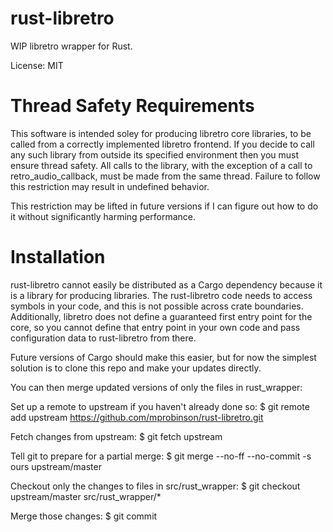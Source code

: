 rust-libretro
=============

WIP libretro wrapper for Rust.

License: MIT

Thread Safety Requirements
==========================
This software is intended soley for producing libretro core libraries, to be
called from a correctly implemented libretro frontend. If you decide to call
any such library from outside its specified environment then you must ensure
thread safety. All calls to the library, with the exception of a call to
retro_audio_callback, must be made from the same thread. Failure to follow this
restriction may result in undefined behavior.

This restriction may be lifted in future versions if I can figure out how to
do it without significantly harming performance.

Installation
============

rust-libretro cannot easily be distributed as a Cargo dependency because it is
a library for producing libraries. The rust-libretro code needs to access symbols
in your code, and this is not possible across crate boundaries. Additionally,
libretro does not define a guaranteed first entry point for the core, so you
cannot define that entry point in your own code and pass configuration data to
rust-libretro from there.

Future versions of Cargo should make this easier, but for now the simplest
solution is to clone this repo and make your updates directly. 

You can then merge updated versions of only the files in rust_wrapper:

Set up a remote to upstream if you haven't already done so:
    $ git remote add upstream https://github.com/mprobinson/rust-libretro.git

Fetch changes from upstream:
    $ git fetch upstream

Tell git to prepare for a partial merge:
    $ git merge --no-ff --no-commit -s ours upstream/master

Checkout only the changes to files in src/rust_wrapper:
    $ git checkout upstream/master src/rust_wrapper/*

Merge those changes:
    $ git commit
